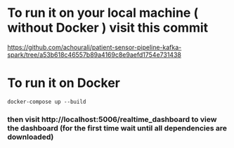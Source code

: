 # To run it on your local machine ( without Docker ) visit this commit 
 https://github.com/achourali/patient-sensor-pipeline-kafka-spark/tree/a53b618c46557b89a4169c8e9aefd1754e731438

# To run it on Docker 
`docker-compose up --build`
### then visit  http://localhost:5006/realtime_dashboard  to view the dashboard (for the first time wait until all dependencies are downloaded)
